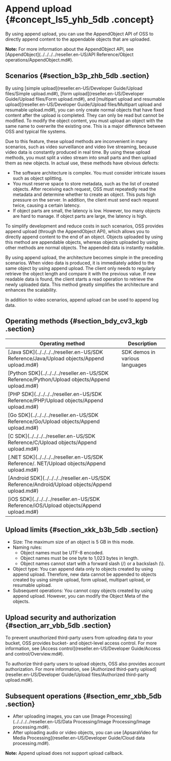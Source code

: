 # Append upload {#concept_ls5_yhb_5db .concept}

By using append upload, you can use the AppendObject API of OSS to directly append content to the appendable objects that are uploaded.

**Note:** For more information about the AppendObject API, see [AppendObject](../../../../reseller.en-US/API Reference/Object operations/AppendObject.md#).

## Scenarios {#section_b3p_zhb_5db .section}

By using [simple upload](reseller.en-US/Developer Guide/Upload files/Simple upload.md#), [form upload](reseller.en-US/Developer Guide/Upload files/Form upload.md#), and [multipart upload and resumable upload](reseller.en-US/Developer Guide/Upload files/Multipart upload and resumable upload.md#), you can only create normal objects that have fixed content after the upload is completed. They can only be read but cannot be modified. To modify the object content, you must upload an object with the same name to overwrite the existing one. This is a major difference between OSS and typical file systems.

Due to this feature, these upload methods are inconvenient in many scenarios, such as video surveillance and video live streaming, because video data is constantly produced in real time. By using these upload methods, you must split a video stream into small parts and then upload them as new objects. In actual use, these methods have obvious defects:

-   The software architecture is complex. You must consider intricate issues such as object splitting.
-   You must reserve space to store metadata, such as the list of created objects. After receiving each request, OSS must repeatedly read the metadata and determine whether to create an object. This puts high pressure on the server. In addition, the client must send each request twice, causing a certain latency.
-   If object parts are small, the latency is low. However, too many objects are hard to manage. If object parts are large, the latency is high.

To simplify development and reduce costs in such scenarios, OSS provides append upload \(through the AppendObject API\), which allows you to directly append content to the end of an object. Objects uploaded by using this method are appendable objects, whereas objects uploaded by using other methods are normal objects. The appended data is instantly readable.

By using append upload, the architecture becomes simple in the preceding scenarios. When video data is produced, it is immediately added to the same object by using append upload. The client only needs to regularly retrieve the object length and compare it with the previous value. If new readable data is found, the client starts a read operation to retrieve the newly uploaded data. This method greatly simplifies the architecture and enhances the scalability.

In addition to video scenarios, append upload can be used to append log data.

## Operating methods {#section_bdy_cv3_kgb .section}

|Operating method|Description|
|----------------|-----------|
|[Java SDK](../../../../reseller.en-US/SDK Reference/Java/Upload objects/Append upload.md#)|SDK demos in various languages|
|[Python SDK](../../../../reseller.en-US/SDK Reference/Python/Upload objects/Append upload.md#)|
|[PHP SDK](../../../../reseller.en-US/SDK Reference/PHP/Upload objects/Append upload.md#)|
|[Go SDK](../../../../reseller.en-US/SDK Reference/Go/Upload objects/Append upload.md#)|
|[C SDK](../../../../reseller.en-US/SDK Reference/C/Upload objects/Append upload.md#)|
|[.NET SDK](../../../../reseller.en-US/SDK Reference/. NET/Upload objects/Append upload.md#)|
|[Android SDK](../../../../reseller.en-US/SDK Reference/Android/Upload objects/Append upload.md#)|
|[iOS SDK](../../../../reseller.en-US/SDK Reference/iOS/Upload objects/Append upload.md#)|

## Upload limits {#section_xkk_b3b_5db .section}

-   Size: The maximum size of an object is 5 GB in this mode.
-   Naming rules:
    -   Object names must be UTF-8 encoded.
    -   Object names must be one byte to 1,023 bytes in length.
    -   Object names cannot start with a forward slash \(/\) or a backslash \(\\\).
-   Object type: You can append data only to objects created by using append upload. Therefore, new data cannot be appended to objects created by using simple upload, form upload, multipart upload, or resumable upload.
-   Subsequent operations: You cannot copy objects created by using append upload. However, you can modify the Object Meta of the objects.

## Upload security and authorization {#section_arr_vbb_5db .section}

To prevent unauthorized third-party users from uploading data to your bucket, OSS provides bucket- and object-level access control. For more information, see [Access control](reseller.en-US/Developer Guide/Access and control/Overview.md#).

To authorize third-party users to upload objects, OSS also provides account authorization. For more information, see [Authorized third-party upload](reseller.en-US/Developer Guide/Upload files/Authorized third-party upload.md#).

## Subsequent operations {#section_emr_xbb_5db .section}

-   After uploading images, you can use [Image Processing](../../../../reseller.en-US/Data Processing/Image Processing/Image processing.md#).
-   After uploading audio or video objects, you can use [ApsaraVideo for Media Processing](reseller.en-US/Developer Guide/Cloud data processing.md#).

**Note:** Append upload does not support upload callback.

